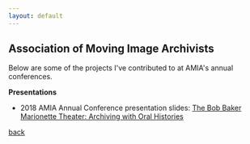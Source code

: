 ```yaml
---
layout: default
---
```


## Association of Moving Image Archivists

Below are some of the projects I've contributed to at AMIA's annual conferences.

**Presentations**

*  2018 AMIA Annual Conference presentation slides: [The Bob Baker Marionette Theater: Archiving with Oral Histories](https://docs.google.com/presentation/d/1Y5i4Ie9mQ5DlQG34-Kj5Ocw-GmDcoUxST5L5bsMUfbI/edit#slide=id.g47202d919f_0_1)



[back](./projects)

